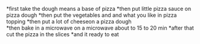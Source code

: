 *first take the dough means a base of pizza 
*then put little pizza sauce on  pizza dough 
*then put the vegetables and and what you like in pizza topping 
*then put a lot of cheeseon a pizza dough  
*then bake in a microwave on a microwave about to 15 to 20 min 
*after that cut the pizza in the slices 
*and it ready to eat 
